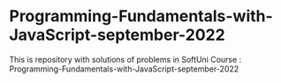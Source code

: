 # Programming-Fundamentals-with-JavaScript-september-2022
This is repository with solutions of problems in  SoftUni Course : Programming-Fundamentals-with-JavaScript-september-2022
